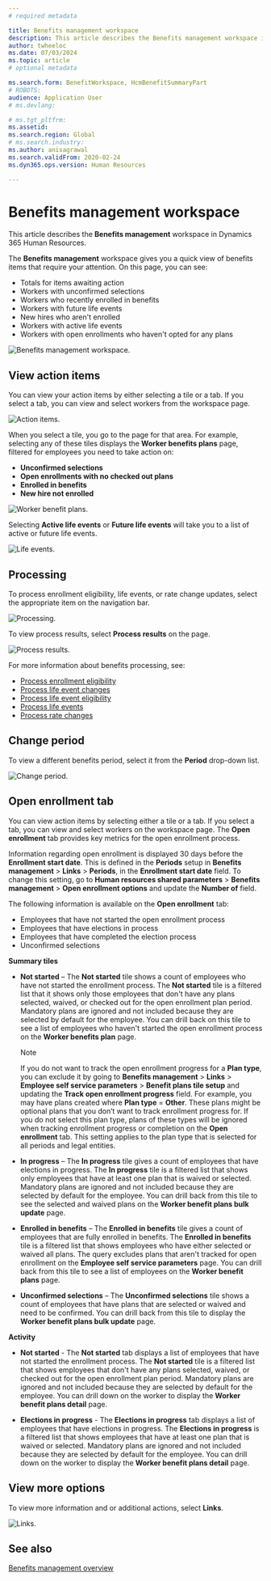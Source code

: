 ```yaml
---
# required metadata

title: Benefits management workspace
description: This article describes the Benefits management workspace in Dynamics 365 Human Resources.
author: twheeloc
ms.date: 07/03/2024
ms.topic: article
# optional metadata

ms.search.form: BenefitWorkspace, HcmBenefitSummaryPart
# ROBOTS: 
audience: Application User
# ms.devlang: 

# ms.tgt_pltfrm: 
ms.assetid: 
ms.search.region: Global
# ms.search.industry: 
ms.author: anisagrawal
ms.search.validFrom: 2020-02-24
ms.dyn365.ops.version: Human Resources

---
```


# Benefits management workspace

This article describes the **Benefits management** workspace in Dynamics 365 Human Resources.

The **Benefits management** workspace gives you a quick view of benefits items that require your attention. On this page, you can see:

- Totals for items awaiting action
- Workers with unconfirmed selections
- Workers who recently enrolled in benefits
- Workers with future life events
- New hires who aren't enrolled
- Workers with active life events
- Workers with open enrollments who haven't opted for any plans

![Benefits management workspace.](./media/hr-benefits-management-workspace.png)

## View action items

You can view your action items by either selecting a tile or a tab. If you select a tab, you can view and select workers from the workspace page.

![Action items.](./media/hr-benefits-management-workspace-action-items.png)

When you select a tile, you go to the page for that area. For example, selecting any of these tiles displays the **Worker benefits plans** page, filtered for employees you need to take action on:

- **Unconfirmed selections**
- **Open enrollments with no checked out plans**
- **Enrolled in benefits**
- **New hire not enrolled**

![Worker benefit plans.](./media/hr-benefits-management-workspace-plans.png)

Selecting **Active life events** or **Future life events** will take you to a list of active or future life events.

![Life events.](./media/hr-benefits-management-workspace-life-events.png)

## Processing

To process enrollment eligibility, life events, or rate change updates, select the appropriate item on the navigation bar.

![Processing.](./media/hr-benefits-management-workspace-processing.png)

To view process results, select **Process results** on the page.

![Process results.](./media/hr-benefits-management-workspace-process-results.png)

For more information about benefits processing, see:

- [Process enrollment eligibility](hr-benefits-process-enrollment-eligibility.md)
- [Process life event changes](hr-benefits-process-life-event-changes.md)
- [Process life event eligibility](hr-benefits-process-life-event-eligibility.md)
- [Process life events](hr-benefits-process-life-events.md)
- [Process rate changes](hr-benefits-process-rate-changes.md)

## Change period

To view a different benefits period, select it from the **Period** drop-down list.

![Change period.](./media/hr-benefits-management-workspace-period.png)


## Open enrollment tab

You can view action items by selecting either a tile or a tab. If you select a tab, you can view and select workers on the workspace page.
The **Open enrollment** tab provides key metrics for the open enrollment process. 

Information regarding open enrollment is displayed 30 days before the **Enrollment start date**. This is defined in the **Periods** setup in **Benefits management** > **Links** > **Periods**, in the **Enrollment start date** field. To change this setting, go to **Human resources shared parameters** > **Benefits management** > **Open enrollment options** and update the **Number of** field.  

The following information is available on the **Open enrollment** tab:
 - Employees that have not started the open enrollment process
 - Employees that have elections in process
 - Employees that have completed the election process
 - Unconfirmed selections

**Summary tiles**

- **Not started** – The **Not started** tile shows a count of employees who have not started the enrollment process. The **Not started** tile is a filtered list that it shows only those employees that don't have any plans selected, waived, or checked out for the open enrollment plan period. Mandatory plans are ignored and not included because they are selected by default for the employee. You can drill back on this tile to see a list of employees who haven't started the open enrollment process on the **Worker benefits plan** page.

  > [!NOTE]
  > If you do not want to track the open enrollment progress for a **Plan type**, you can exclude it by going to **Benefits management** > **Links** > **Employee self service parameters** > **Benefit plans tile setup** and updating the **Track open enrollment progress** field. For example, you may have plans created where **Plan type** = **Other**. These plans might be optional plans that you don’t want to track enrollment progress for. If you do not select this plan type, plans of these types will be ignored when tracking enrollment progress or completion on the **Open enrollment** tab. This setting applies to the plan type that is selected for all periods and legal entities.

- **In progress** – The **In progress** tile gives a count of employees that have elections in progress. The **In progress** tile is a filtered list that shows only employees that have at least one plan that is waived or selected. Mandatory plans are ignored and not included because they are selected by default for the employee. You can drill back from this tile to see the selected and waived plans on the **Worker benefit plans bulk update** page.

- **Enrolled in benefits** – The **Enrolled in benefits** tile gives a count of employees that are fully enrolled in benefits. The **Enrolled in benefits** tile is a filtered list that shows employees who have either selected or waived all plans. The query excludes plans that aren't tracked for open enrollment on the **Employee self service parameters** page. You can drill back from this tile to see a list of employees on the **Worker benefit plans** page.

- **Unconfirmed selections** – The **Unconfirmed selections** tile shows a count of employees that have plans that are selected or waived and need to be confirmed. You can drill back from this tile to display the **Worker benefit plans bulk update** page.

**Activity**

- **Not started** - The **Not started** tab displays a list of employees that have not started the enrollment process. The **Not started** tile is a filtered list that shows employees that don't have any plans selected, waived, or checked out for the open enrollment plan period. Mandatory plans are ignored and not included because they are selected by default for the employee. You can drill down on the worker to display the **Worker benefit plans detail** page.

- **Elections in progress** - The **Elections in progress** tab displays a list of employees that have elections in progress. The **Elections in progress** is a filtered list that shows employees that have at least one plan that is waived or selected. Mandatory plans are ignored and not included because they are selected by default for the employee. You can drill down on the worker to display the **Worker benefit plans detail** page.

## View more options

To view more information and or additional actions, select **Links**.

![Links.](./media/hr-benefits-management-workspace-links.png)

## See also

[Benefits management overview](hr-benefits-management-overview.md)
